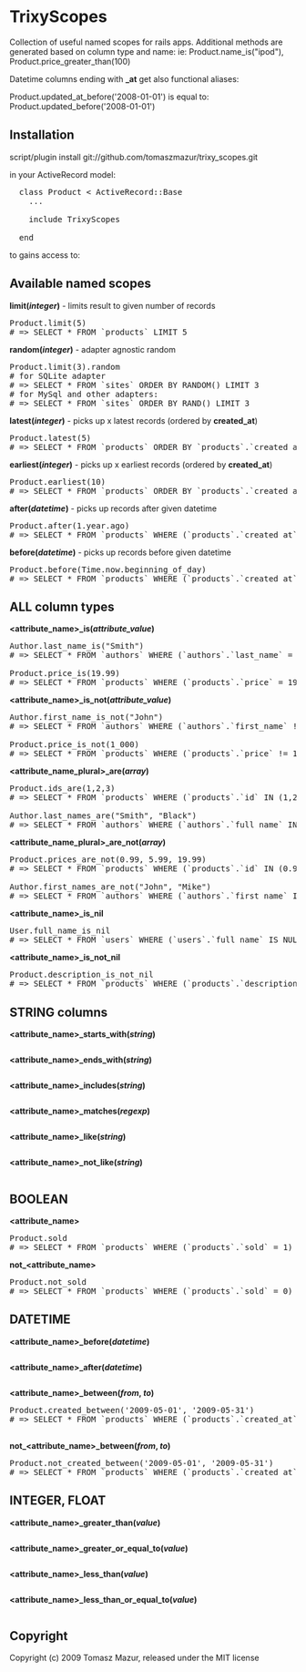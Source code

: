 # TrixyScopes

Collection of useful named scopes for rails apps.
Additional methods are generated based on column type and name:
ie: Product.name_is("ipod"), Product.price_greater_than(100)

Datetime columns ending with **_at** get also functional aliases:

Product.updated_at_before('2008-01-01') is equal to:
Product.updated_before('2008-01-01')

## Installation


script/plugin install git://github.com/tomaszmazur/trixy_scopes.git

in your ActiveRecord model:

<pre>
  class Product < ActiveRecord::Base
    ...
  
    include TrixyScopes
    
  end
</pre>
to gains access to:

## Available named scopes

**limit(*integer*)** - limits result to given number of records

<pre>
Product.limit(5)
# => SELECT * FROM `products` LIMIT 5
</pre>

**random(*integer*)** - adapter agnostic random

<pre>
Product.limit(3).random
# for SQLite adapter
# => SELECT * FROM `sites` ORDER BY RANDOM() LIMIT 3
# for MySql and other adapters:
# => SELECT * FROM `sites` ORDER BY RAND() LIMIT 3
</pre>

**latest(*integer*)** - picks up x latest records (ordered by **created_at**)

<pre>
Product.latest(5)
# => SELECT * FROM `products` ORDER BY `products`.`created_at` desc LIMIT 5
</pre>

**earliest(*integer*)** - picks up x earliest records (ordered by **created_at**)

<pre>
Product.earliest(10)
# => SELECT * FROM `products` ORDER BY `products`.`created_at` asc LIMIT 10
</pre>

**after(*datetime*)** - picks up records after given datetime

<pre>
Product.after(1.year.ago)
# => SELECT * FROM `products` WHERE (`products`.`created_at` > '2008-06-07 16:11:56') 
</pre>

**before(*datetime*)** - picks up records before given datetime

<pre>
Product.before(Time.now.beginning_of_day)
# => SELECT * FROM `products` WHERE (`products`.`created_at` < '2008-06-07 00:00:00') 
</pre>


## ALL column types

**<attribute_name>_is(*attribute_value*)**

<pre>
Author.last_name_is("Smith")
# => SELECT * FROM `authors` WHERE (`authors`.`last_name` = 'Smith')

Product.price_is(19.99)
# => SELECT * FROM `products` WHERE (`products`.`price` = 19.99)
</pre>

**<attribute_name>_is_not(*attribute_value*)**

<pre>
Author.first_name_is_not("John")
# => SELECT * FROM `authors` WHERE (`authors`.`first_name` != 'John')

Product.price_is_not(1_000)
# => SELECT * FROM `products` WHERE (`products`.`price` != 1000)
</pre>

**<attribute_name_plural>_are(*array*)**

<pre>
Product.ids_are(1,2,3)
# => SELECT * FROM `products` WHERE (`products`.`id` IN (1,2,3))

Author.last_names_are("Smith", "Black")
# => SELECT * FROM `authors` WHERE (`authors`.`full_name` IN ('Smith','Black'))
</pre>

**<attribute_name_plural>_are_not(*array*)**

<pre>
Product.prices_are_not(0.99, 5.99, 19.99)
# => SELECT * FROM `products` WHERE (`products`.`id` IN (0.99,5.99,19.99))

Author.first_names_are_not("John", "Mike")
# => SELECT * FROM `authors` WHERE (`authors`.`first_name` IN ('John','Mike'))
</pre>

**<attribute_name>_is_nil**

<pre>
User.full_name_is_nil
# => SELECT * FROM `users` WHERE (`users`.`full_name` IS NULL) 
</pre>

**<attribute_name>_is_not_nil**

<pre>
Product.description_is_not_nil
# => SELECT * FROM `products` WHERE (`products`.`description` IS NOT NULL)
</pre>

## STRING columns

**<attribute_name>_starts_with(*string*)**

<pre>
</pre>

**<attribute_name>_ends_with(*string*)**

<pre>
</pre>

**<attribute_name>_includes(*string*)**

<pre>
</pre>

**<attribute_name>_matches(*regexp*)**

<pre>
</pre>

**<attribute_name>_like(*string*)**

<pre>
</pre>

**<attribute_name>_not_like(*string*)**

<pre>
</pre>

## BOOLEAN

**<attribute_name>**

<pre>
Product.sold
# => SELECT * FROM `products` WHERE (`products`.`sold` = 1)
</pre>

**not_<attribute_name>**

<pre>
Product.not_sold
# => SELECT * FROM `products` WHERE (`products`.`sold` = 0)
</pre>

## DATETIME

**<attribute_name>_before(*datetime*)**

<pre>
</pre>

**<attribute_name>_after(*datetime*)**

<pre>
</pre>

**<attribute_name>_between(*from*, *to*)**

<pre>
Product.created_between('2009-05-01', '2009-05-31')
# => SELECT * FROM `products` WHERE (`products`.`created_at` BETWEEN '2009-05-01' AND '2009-05-31') 

</pre>

**not_<attribute_name>_between(*from*, *to*)**

<pre>
Product.not_created_between('2009-05-01', '2009-05-31')
# => SELECT * FROM `products` WHERE (`products`.`created_at` NOT BETWEEN '2009-05-01' AND '2009-05-31') 
</pre>

## INTEGER, FLOAT

**<attribute_name>_greater_than(*value*)**

<pre>
</pre>

**<attribute_name>_greater_or_equal_to(*value*)**

<pre>
</pre>

**<attribute_name>_less_than(*value*)**

<pre>
</pre>

**<attribute_name>_less_than_or_equal_to(*value*)**

<pre>
</pre>





## Copyright

Copyright (c) 2009 Tomasz Mazur, released under the MIT license
